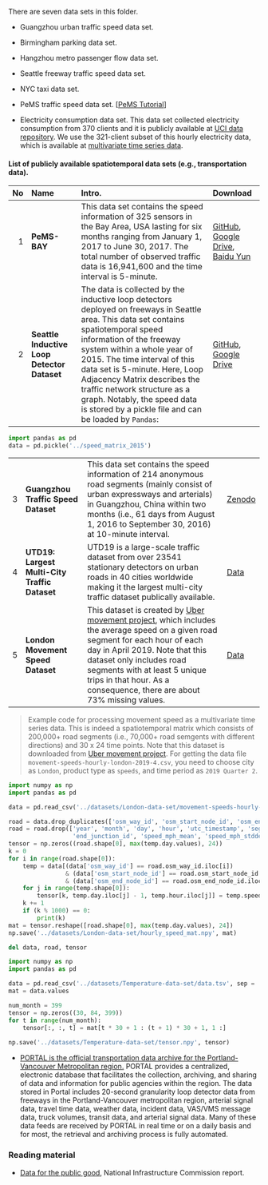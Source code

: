 There are seven data sets in this folder.

- Guangzhou urban traffic speed data set.

- Birmingham parking data set.

- Hangzhou metro passenger flow data set.

- Seattle freeway traffic speed data set.

- NYC taxi data set.

- PeMS traffic speed data set. [[PeMS Tutorial](https://people.eecs.berkeley.edu/~varaiya/papers_ps.dir/PeMSTutorial.pdf)]

- Electricity consumption data set. This data set collected electricity consumption from 370 clients and it is publicly available at [UCI data repository](https://archive.ics.uci.edu/ml/datasets/ElectricityLoadDiagrams20112014). We use the 321-client subset of this hourly electricity data, which is available at [multivariate time series data](https://github.com/laiguokun/multivariate-time-series-data).



#### List of publicly available spatiotemporal data sets (e.g., transportation data).



| No | Name | Intro. | Download |
|---:|:------|:--------|:---------|
|  1 | **PeMS-BAY** | This data set contains the speed information of 325 sensors in the Bay Area, USA lasting for six months ranging from January 1, 2017 to June 30, 2017. The total number of observed traffic data is 16,941,600 and the time interval is 5-minute. | [GitHub](https://github.com/liyaguang/DCRNN), [Google Drive](https://drive.google.com/open?id=10FOTa6HXPqX8Pf5WRoRwcFnW9BrNZEIX), [Baidu Yun](https://pan.baidu.com/s/14Yy9isAIZYdU__OYEQGa_g) |
|  2 | **Seattle Inductive Loop Detector Dataset** | The data is collected by the inductive loop detectors deployed on freeways in Seattle area. This data set contains spatiotemporal speed information of the freeway system within a whole year of 2015. The time interval of this data set is 5-minute. Here, Loop Adjacency Matrix describes the traffic network structure as a graph. Notably, the speed data is stored by a pickle file and can be loaded by `Pandas`: | [GitHub](https://github.com/zhiyongc/Seattle-Loop-Data), [Google Drive](https://drive.google.com/drive/folders/1XuK0fgI6lmSUzmToyDdHQy8CPunlm5yr?usp=sharing) |
```python
import pandas as pd
data = pd.pickle('../speed_matrix_2015')
```
| | | | |
|---:|:------|:--------|:---------|
|  3 | **Guangzhou Traffic Speed Dataset** | This data set contains the speed information of 214 anonymous road segments (mainly consist of urban expressways and arterials) in Guangzhou, China within two months (i.e., 61 days from August 1, 2016 to September 30, 2016) at 10-minute interval. | [Zenodo](https://zenodo.org/record/1205229) |
|  4 | **UTD19: Largest Multi-City Traffic Dataset** | UTD19 is a large-scale traffic dataset from over 23541 stationary detectors on urban roads in 40 cities worldwide making it the largest multi-city traffic dataset publically available. | [Data](https://utd19.ethz.ch/index.html) |
|  5 | **London Movement Speed Dataset** | This dataset is created by [Uber movement project](https://movement.uber.com/), which includes the average speed on a given road segment for each hour of each day in April 2019. Note that this dataset only includes road segments with at least 5 unique trips in that hour. As a consequence, there are about 73% missing values. | [Data](https://movement.uber.com/cities/london/downloads/speeds?lang=en-US&tp[y]=2019&tp[q]=2) |

> Example code for processing movement speed as a multivariate time series data. This is indeed a spatiotemporal matrix which consists of 200,000+ road segments (i.e., 70,000+ road semgents with different directions) and 30 x 24 time points. Note that this dataset is downloaded from [Uber movement project](https://movement.uber.com/). For getting the data file `movement-speeds-hourly-london-2019-4.csv`, you need to choose city as `London`, product type as `speeds`, and time period as `2019 Quarter 2`.


```python
import numpy as np
import pandas as pd

data = pd.read_csv('../datasets/London-data-set/movement-speeds-hourly-london-2019-4.csv')

road = data.drop_duplicates(['osm_way_id', 'osm_start_node_id', 'osm_end_node_id'])
road = road.drop(['year', 'month', 'day', 'hour', 'utc_timestamp', 'segment_id', 'start_junction_id', 
                  'end_junction_id', 'speed_mph_mean', 'speed_mph_stddev'], axis = 1)
tensor = np.zeros((road.shape[0], max(temp.day.values), 24))
k = 0
for i in range(road.shape[0]):
    temp = data[(data['osm_way_id'] == road.osm_way_id.iloc[i]) 
                & (data['osm_start_node_id'] == road.osm_start_node_id.iloc[i]) 
                & (data['osm_end_node_id'] == road.osm_end_node_id.iloc[i])]
    for j in range(temp.shape[0]):
        tensor[k, temp.day.iloc[j] - 1, temp.hour.iloc[j]] = temp.speed_mph_mean.iloc[j]
    k += 1
    if (k % 1000) == 0:
        print(k)
mat = tensor.reshape([road.shape[0], max(temp.day.values), 24])
np.save('../datasets/London-data-set/hourly_speed_mat.npy', mat)

del data, road, tensor
```

```python
import numpy as np
import pandas as pd

data = pd.read_csv('../datasets/Temperature-data-set/data.tsv', sep = '\t', header = None)
mat = data.values

num_month = 399
tensor = np.zeros((30, 84, 399))
for t in range(num_month):
    tensor[:, :, t] = mat[t * 30 + 1 : (t + 1) * 30 + 1, 1 :]
    
np.save('../datasets/Temperature-data-set/tensor.npy', tensor)
```

- [PORTAL is the official transportation data archive for the Portland-Vancouver Metropolitan region.](https://portal.its.pdx.edu/home) PORTAL provides a centralized, electronic database that facilitates the collection, archiving, and sharing of data and information for public agencies within the region. The data stored in Portal includes 20-second granularity loop detector data from freeways in the Portland-Vancouver metropolitan region, arterial signal data, travel time data, weather data, incident data, VAS/VMS message data, truck volumes, transit data, and arterial signal data. Many of these data feeds are received by PORTAL in real time or on a daily basis and for most, the retrieval and archiving process is fully automated.


### Reading material

- [Data for the public good](https://nic.org.uk/app/uploads/Data-for-the-Public-Good-NIC-Report.pdf), National Infrastructure Commission report.

